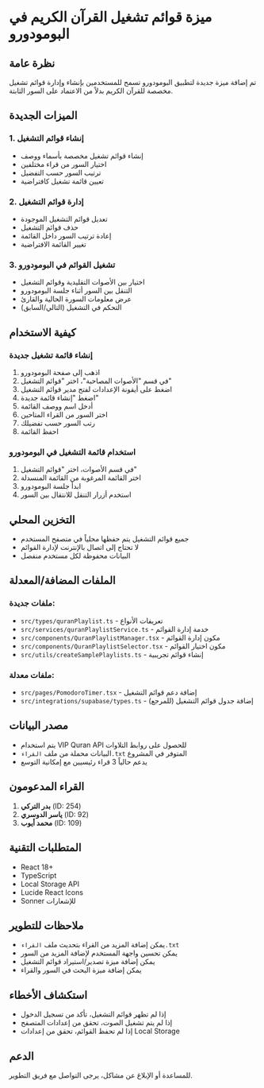 # ميزة قوائم تشغيل القرآن الكريم في البومودورو

## نظرة عامة
تم إضافة ميزة جديدة لتطبيق البومودورو تسمح للمستخدمين بإنشاء وإدارة قوائم تشغيل مخصصة للقرآن الكريم بدلاً من الاعتماد على السور الثابتة.

## الميزات الجديدة

### 1. إنشاء قوائم التشغيل
- إنشاء قوائم تشغيل مخصصة بأسماء ووصف
- اختيار السور من قراء مختلفين
- ترتيب السور حسب التفضيل
- تعيين قائمة تشغيل كافتراضية

### 2. إدارة قوائم التشغيل
- تعديل قوائم التشغيل الموجودة
- حذف قوائم التشغيل
- إعادة ترتيب السور داخل القائمة
- تغيير القائمة الافتراضية

### 3. تشغيل القوائم في البومودورو
- اختيار بين الأصوات التقليدية وقوائم التشغيل
- التنقل بين السور أثناء جلسة البومودورو
- عرض معلومات السورة الحالية والقارئ
- التحكم في التشغيل (التالي/السابق)

## كيفية الاستخدام

### إنشاء قائمة تشغيل جديدة
1. اذهب إلى صفحة البومودورو
2. في قسم "الأصوات المصاحبة"، اختر "قوائم التشغيل"
3. اضغط على أيقونة الإعدادات لفتح مدير قوائم التشغيل
4. اضغط "إنشاء قائمة جديدة"
5. أدخل اسم ووصف القائمة
6. اختر السور من القراء المتاحين
7. رتب السور حسب تفضيلك
8. احفظ القائمة

### استخدام قائمة التشغيل في البومودورو
1. في قسم الأصوات، اختر "قوائم التشغيل"
2. اختر القائمة المرغوبة من القائمة المنسدلة
3. ابدأ جلسة البومودورو
4. استخدم أزرار التنقل للانتقال بين السور

## التخزين المحلي
- جميع قوائم التشغيل يتم حفظها محلياً في متصفح المستخدم
- لا تحتاج إلى اتصال بالإنترنت لإدارة القوائم
- البيانات محفوظة لكل مستخدم منفصل

## الملفات المضافة/المعدلة

### ملفات جديدة:
- `src/types/quranPlaylist.ts` - تعريفات الأنواع
- `src/services/quranPlaylistService.ts` - خدمة إدارة القوائم
- `src/components/QuranPlaylistManager.tsx` - مكون إدارة القوائم
- `src/components/QuranPlaylistSelector.tsx` - مكون اختيار القوائم
- `src/utils/createSamplePlaylists.ts` - إنشاء قوائم تجريبية

### ملفات معدلة:
- `src/pages/PomodoroTimer.tsx` - إضافة دعم قوائم التشغيل
- `src/integrations/supabase/types.ts` - إضافة جدول قوائم التشغيل (للمرجع)

## مصدر البيانات
- يتم استخدام VIP Quran API للحصول على روابط التلاوات
- البيانات محملة من ملف `القراء.txt` المتوفر في المشروع
- يدعم حالياً 3 قراء رئيسيين مع إمكانية التوسع

## القراء المدعومون
1. **بدر التركي** (ID: 254)
2. **ياسر الدوسري** (ID: 92)  
3. **محمد أيوب** (ID: 109)

## المتطلبات التقنية
- React 18+
- TypeScript
- Local Storage API
- Lucide React Icons
- Sonner للإشعارات

## ملاحظات للتطوير
- يمكن إضافة المزيد من القراء بتحديث ملف `القراء.txt`
- يمكن تحسين واجهة المستخدم لإضافة المزيد من السور
- يمكن إضافة ميزة تصدير/استيراد قوائم التشغيل
- يمكن إضافة ميزة البحث في السور والقراء

## استكشاف الأخطاء
- إذا لم تظهر قوائم التشغيل، تأكد من تسجيل الدخول
- إذا لم يتم تشغيل الصوت، تحقق من إعدادات المتصفح
- إذا لم تحفظ القوائم، تحقق من إعدادات Local Storage

## الدعم
للمساعدة أو الإبلاغ عن مشاكل، يرجى التواصل مع فريق التطوير.

